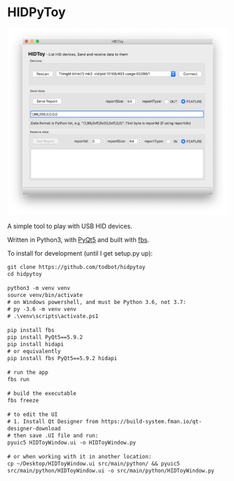 HIDPyToy
====================
<img src="./docs/screenshot1.png">

A simple tool to play with USB HID devices.

Written in Python3, with [PyQt5](https://build-system.fman.io/pyqt5-tutorial)
and built with [fbs](https://github.com/mherrmann/fbs-tutorial).


To install for development (until I get setup.py up):
```shell
git clone https://github.com/todbot/hidpytoy
cd hidpytoy

python3 -m venv venv
source venv/bin/activate
# on Windows powershell, and must be Python 3.6, not 3.7:
# py -3.6 -m venv venv
# .\venv\scripts\activate.ps1

pip install fbs
pip install PyQt5==5.9.2
pip install hidapi
# or equivalently
pip install fbs PyQt5==5.9.2 hidapi

# run the app
fbs run

# build the executable
fbs freeze

# to edit the UI
# 1. Install Qt Designer from https://build-system.fman.io/qt-designer-download
# then save .UI file and run:
pyuic5 HIDToyWindow.ui -o HIDToyWindow.py

# or when working with it in another location:
cp ~/Desktop/HIDToyWindow.ui src/main/python/ && pyuic5 src/main/python/HIDToyWindow.ui -o src/main/python/HIDToyWindow.py
```
